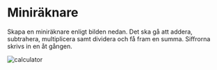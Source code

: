 # Miniräknare

Skapa en miniräknare enligt bilden nedan. Det ska gå att addera, subtrahera, multiplicera samt dividera och få fram en summa.
Siffrorna skrivs in en åt gången.

![calculator](https://user-images.githubusercontent.com/54267140/95747624-08acbd00-0c99-11eb-8959-cc9e97feaa85.png)